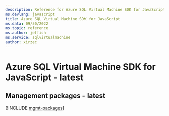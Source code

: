 ```yaml
---
description: Reference for Azure SQL Virtual Machine SDK for JavaScript
ms.devlang: javascript
title: Azure SQL Virtual Machine SDK for JavaScript
ms.data: 09/30/2022
ms.topic: reference
ms.author: jeffish
ms.service: sqlvirtualmachine
author: xirzec
---
```

# Azure SQL Virtual Machine SDK for JavaScript - latest

## Management packages - latest
[!INCLUDE [mgmt-packages](sql-virtual-machine-mgmt-index.md)]